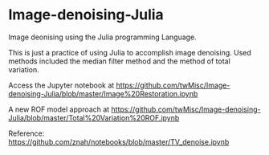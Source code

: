 # Image-denoising-Julia
Image deonising using the Julia programming Language.

This is just a practice of using Julia to accomplish image denoising.
Used methods included the median filter method and the method of total variation.

Access the Jupyter notebook at https://github.com/twMisc/Image-denoising-Julia/blob/master/Image%20Restoration.ipynb

A new ROF model approach at https://github.com/twMisc/Image-denoising-Julia/blob/master/Total%20Variation%20ROF.ipynb

Reference:
https://github.com/znah/notebooks/blob/master/TV_denoise.ipynb
